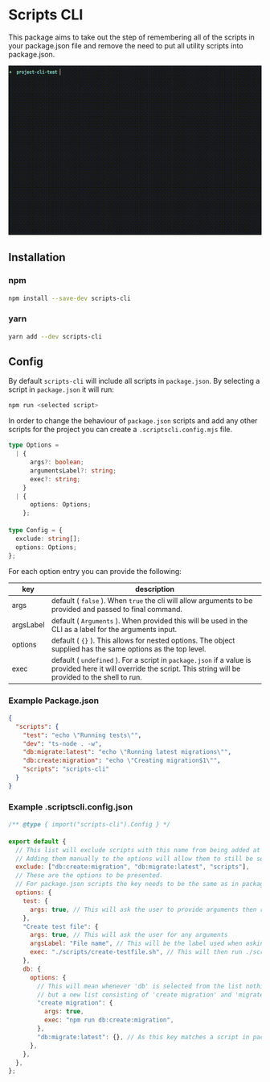 # Scripts CLI

This package aims to take out the step of remembering all of the scripts in your package.json file and remove the need to put all utility scripts into package.json.

![Example use](./assets/out-2.gif)

## Installation

### npm

```bash
npm install --save-dev scripts-cli
```

### yarn

```bash
yarn add --dev scripts-cli
```

## Config

By default `scripts-cli` will include all scripts in `package.json`. By selecting a script in `package.json` it will run:

```bash
npm run <selected script>
```

In order to change the behaviour of `package.json` scripts and add any other scripts for the project you can create a `.scriptscli.config.mjs` file.

```typescript
type Options =
  | {
      args?: boolean;
      argumentsLabel?: string;
      exec?: string;
    }
  | {
      options: Options;
    };

type Config = {
  exclude: string[];
  options: Options;
};
```

For each option entry you can provide the following:

| key       | description                                                                                                                                                        |
| --------- | ------------------------------------------------------------------------------------------------------------------------------------------------------------------ |
| args      | default ( `false` ). When `true` the cli will allow arguments to be provided and passed to final command.                                                          |
| argsLabel | default ( `Arguments` ). When provided this will be used in the CLI as a label for the arguments input.                                                            |
| options   | default ( `{}` ). This allows for nested options. The object supplied has the same options as the top level.                                                       |
| exec      | default ( `undefined` ). For a script in `package.json` if a value is provided here it will override the script. This string will be provided to the shell to run. |

### Example Package.json

```json
{
  "scripts": {
    "test": "echo \"Running tests\"",
    "dev": "ts-node . -w",
    "db:migrate:latest": "echo \"Running latest migrations\"",
    "db:create:migration": "echo \"Creating migration$1\"",
    "scripts": "scripts-cli"
  }
}
```

### Example .scriptscli.config.json

```javascript
/** @type { import("scripts-cli").Config } */

export default {
  // This list will exclude scripts with this name from being added at the top level by default.
  // Adding them manually to the options will allow them to still be selected.
  exclude: ["db:create:migration", "db:migrate:latest", "scripts"],
  // These are the options to be presented.
  // For package.json scripts the key needs to be the same as in package.json
  options: {
    test: {
      args: true, // This will ask the user to provide arguments then run 'npm run test' followed by any provided arguments.
    },
    "Create test file": {
      args: true, // This will ask the user for any arguments
      argsLabel: "File name", // This will be the label used when asking for arguments input.
      exec: "./scripts/create-testfile.sh", // This will then run ./script/create-testfile.sh followed by any arguments provided.
    },
    db: {
      options: {
        // This will mean whenever 'db' is selected from the list nothing will be run
        // but a new list consisting of 'create migration' and 'migrate latest' will show.
        "create migration": {
          args: true,
          exec: "npm run db:create:migration",
        },
        "db:migrate:latest": {}, // As this key matches a script in package.json selecting this will run 'npm run db:migrate:latest'
      },
    },
  },
};
```
